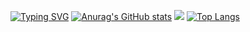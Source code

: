 [![Typing SVG](https://readme-typing-svg.herokuapp.com?color=%2336BCF7&lines=Computer+science+student)](https://git.io/typing-svg)
[![Anurag's GitHub stats](https://github-readme-stats.vercel.app/api?username=KotKompot0)](https://github.com/anuraghazra/github-readme-stats)
![](https://komarev.com/ghpvc/?username=KotKompot0)
[![Top Langs](https://github-readme-stats.vercel.app/api/top-langs/?username=KotKompot0)](https://github.com/anuraghazra/github-readme-stats)
